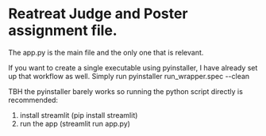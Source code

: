 # Reatreat Judge and Poster assignment file. 

The app.py is the main file and the only one that is relevant. 

If you want to create a single executable using pyinstaller, I have already set up that workflow as well. Simply run pyinstaller run_wrapper.spec --clean

TBH the pyinstaller barely works so running the python script directly is recommended:

1) install streamlit (pip install streamlit)
2) run the app (streamlit run app.py)
